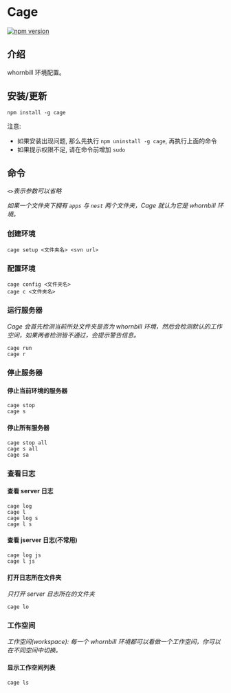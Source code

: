 # Cage

[![npm version](https://badge.fury.io/js/cage.svg)](https://badge.fury.io/js/cage)

## 介绍

whornbill 环境配置。

## 安装/更新

    npm install -g cage

注意:

- 如果安装出现问题, 那么先执行 `npm uninstall -g cage`, 再执行上面的命令
- 如果提示权限不足, 请在命令前增加 `sudo`

## 命令
*`<>`表示参数可以省略*

*如果一个文件夹下拥有 `apps` 与 `nest` 两个文件夹，Cage 就认为它是 whornbill 环境。*

### 创建环境
    cage setup <文件夹名> <svn url>

### 配置环境
    cage config <文件夹名>
    cage c <文件夹名>

### 运行服务器
*Cage 会首先检测当前所处文件夹是否为 whornbill 环境，然后会检测默认的工作空间，如果两者检测皆不通过，会提示警告信息。*

    cage run
    cage r

### 停止服务器

#### 停止当前环境的服务器
    cage stop
    cage s

#### 停止所有服务器
    cage stop all
    cage s all
    cage sa

### 查看日志

#### 查看 server 日志
    cage log
    cage l
    cage log s
    cage l s

#### 查看 jserver 日志(不常用)
    cage log js
    cage l js

#### 打开日志所在文件夹
*只打开 server 日志所在的文件夹*

    cage lo

### 工作空间
*工作空间(workspace): 每一个 whornbill 环境都可以看做一个工作空间，你可以在不同空间中切换。*

#### 显示工作空间列表
    cage ls
